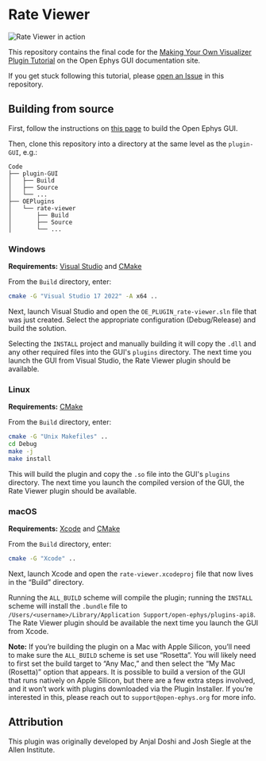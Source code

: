 # Rate Viewer

![Rate Viewer in action](https://open-ephys.github.io/gui-docs/_images/visualizerplugin-06.png)

This repository contains the final code for the [Making Your Own Visualizer Plugin Tutorial](https://open-ephys.github.io/gui-docs/Tutorials/Making-Your-Own-Visualizer-Plugin.html) on the Open Ephys GUI documentation site.

If you get stuck following this tutorial, please [open an Issue](https://github.com/open-ephys-plugins/rate-viewer/issues) in this repository.


## Building from source

First, follow the instructions on [this page](https://open-ephys.github.io/gui-docs/Developer-Guide/Compiling-the-GUI.html) to build the Open Ephys GUI.

Then, clone this repository into a directory at the same level as the `plugin-GUI`, e.g.:
 
```
Code
├── plugin-GUI
│   ├── Build
│   ├── Source
│   └── ...
├── OEPlugins
│   └── rate-viewer
│       ├── Build
│       ├── Source
│       └── ...
```

### Windows

**Requirements:** [Visual Studio](https://visualstudio.microsoft.com/) and [CMake](https://cmake.org/install/)

From the `Build` directory, enter:

```bash
cmake -G "Visual Studio 17 2022" -A x64 ..
```

Next, launch Visual Studio and open the `OE_PLUGIN_rate-viewer.sln` file that was just created. Select the appropriate configuration (Debug/Release) and build the solution.

Selecting the `INSTALL` project and manually building it will copy the `.dll` and any other required files into the GUI's `plugins` directory. The next time you launch the GUI from Visual Studio, the Rate Viewer plugin should be available.


### Linux

**Requirements:** [CMake](https://cmake.org/install/)

From the `Build` directory, enter:

```bash
cmake -G "Unix Makefiles" ..
cd Debug
make -j
make install
```

This will build the plugin and copy the `.so` file into the GUI's `plugins` directory. The next time you launch the compiled version of the GUI, the Rate Viewer plugin should be available.


### macOS

**Requirements:** [Xcode](https://developer.apple.com/xcode/) and [CMake](https://cmake.org/install/)

From the `Build` directory, enter:

```bash
cmake -G "Xcode" ..
```

Next, launch Xcode and open the `rate-viewer.xcodeproj` file that now lives in the “Build” directory.

Running the `ALL_BUILD` scheme will compile the plugin; running the `INSTALL` scheme will install the `.bundle` file to `/Users/<username>/Library/Application Support/open-ephys/plugins-api8`. The Rate Viewer plugin should be available the next time you launch the GUI from Xcode.

**Note:** If you’re building the plugin on a Mac with Apple Silicon, you’ll need to make sure the `ALL_BUILD` scheme is set use “Rosetta”. You will likely need to first set the build target to “Any Mac,” and then select the “My Mac (Rosetta)” option that appears. It is possible to build a version of the GUI that runs natively on Apple Silicon, but there are a few extra steps involved, and it won’t work with plugins downloaded via the Plugin Installer. If you’re interested in this, please reach out to `support@open-ephys.org` for more info.

## Attribution

This plugin was originally developed by Anjal Doshi and Josh Siegle at the Allen Institute.
